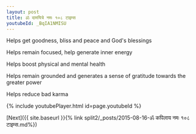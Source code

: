 ```yaml
---
layout: post
title: ॐ दामयित्रे नमः १०८ टाइम्स
youtubeId: _BqIA1NMISU
---
```

 
 
Helps get goodness, bliss and peace and God's blessings
 
Helps remain focused, help generate inner energy 
 
Helps boost physical and mental health 
 
Helps remain grounded and generates a sense of gratitude towards the greater power 
 
Helps reduce bad karma
 
 
 
 


{% include youtubePlayer.html id=page.youtubeId %}
 
[Next]({{ site.baseurl }}{% link  split2/_posts/2015-08-16-ॐ कपिलाय नमः १०८ टाइम्स.md%})
 
